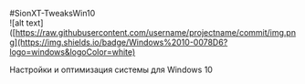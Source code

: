 #SionXT-TweaksWin10  
![alt text]([https://raw.githubusercontent.com/username/projectname/commit/img.png](https://img.shields.io/badge/Windows%2010-0078D6?logo=windows&logoColor=white)
  
Настройки и оптимизация системы для Windows 10 
